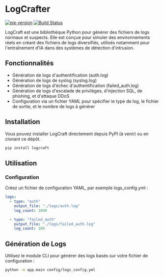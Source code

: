# LogCrafter


[![pip version](https://badge.fury.io/py/log-crafter.svg)](https://badge.fury.io/py/log-crafter)
[![Build Status](https://github.com/leoteissier/log-crafter/actions/workflows/ci.yml/badge.svg)](https://github.com/leoteissier/log-crafter/actions)


LogCraft est une bibliothèque Python pour générer des fichiers de logs normaux et suspects. Elle est conçue pour simuler des environnements réels en créant des fichiers de logs diversifiés, utilisés notamment pour l'entraînement d'IA dans des systèmes de détection d'intrusion.

## Fonctionnalités

- Génération de logs d'authentification (auth.log)
- Génération de logs de syslog (syslog.log)
- Génération de logs d'échec d'authentification (failed_auth.log)
- Génération de logs d'escalade de privilèges, d'injection SQL, de phishing, et d'attaque DDoS
- Configuration via un fichier YAML pour spécifier le type de log, le fichier de sortie, et le nombre de logs à générer

## Installation

Vous pouvez installer LogCraft directement depuis PyPI (à venir) ou en clonant ce dépôt.

```bash
pip install logcraft
```
## Utilisation

### Configuration

Créez un fichier de configuration YAML, par exemple logs_config.yml :

```yml
logs:
  - type: "auth"
    output_file: "./logs/auth.log"
    log_count: 1000

  - type: "failed_auth"
    output_file: "./logs/failed_auth.log"
    log_count: 100
```
## Génération de Logs

Utilisez le module CLI pour générer des logs basés sur votre fichier de configuration :

```bash
python -m app.main config/logs_config.yml
```
